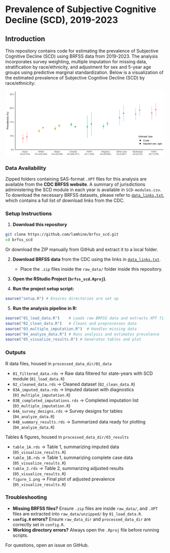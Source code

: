 # Prevalence of Subjective Cognitive Decline (SCD), 2019-2023

## Introduction

This repository contains code for estimating the prevalence of Subjective Cognitive Decline (SCD) using BRFSS data from 2019-2023. The analysis incorporates survey weighting, multiple imputation for missing data, stratification by race/ethnicity, and adjustment for sex and 5-year age groups using predictive marginal standardization.
Below is a visualization of the estimated prevalence of Subjective Cognitive Decline (SCD) by race/ethnicity:

![SCD Prevalence Plot](03_results/figure_1.png)

### **Data Availability**

Zipped folders containing SAS-format `.XPT` files for this analysis are available from the **CDC BRFSS website**. A summary of jurisdictions administering the SCD module in each year is available in `SCD-modules.csv`. To download the necessary BRFSS datasets, please refer to [`data_links.txt`](data_links.txt), which contains a full list of download links from the CDC.

### **Setup Instructions**

1. **Download this repository**
```sh
git clone https://github.com/lamhine/brfss_scd.git
cd brfss_scd
```
Or download the ZIP manually from GitHub and extract it to a local folder.

2. **Download BRFSS data** from the CDC using the links in [`data_links.txt`](data_links.txt).
   - Place the `.zip` files inside the `raw_data/` folder inside this repository.

3. **Open the RStudio Project (`brfss_scd.Rproj`)**.

4. **Run the project setup script:**
```r
source("setup.R") # Ensures directories are set up
```

5. **Run the analysis pipeline in R:**
```r
source("01_load_data.R")    # Loads raw BRFSS data and extracts XPT files
source("02_clean_data.R")   # Cleans and preprocesses data
source("03_multiple_imputation.R")  # Handles missing data
source("04_analyze_data.R") # Runs analysis and estimates prevalence
source("05_visualize_results.R") # Generates tables and plot
```

### **Outputs**
R data files, housed in `processed_data_dir/01_data`
- `01_filtered_data.rds` → Raw data filtered for state-years with SCD module (`01_load_data.R`)
- `02_cleaned_data.rds` → Cleaned dataset (`02_clean_data.R`)
- `03A_imputed_data.rds` → Imputed dataset with diagnostics (`03_multiple_imputation.R`)
- `03B_completed_imputations.rds` → Completed imputation list (`03_multiple_imputation.R`)
- `04A_survey_designs.rds` → Survey designs for tables (`04_analyze_data.R`)
- `04B_summary_results.rds` → Summarized data ready for plotting (`04_analyze_data.R`)

Tables & figures, housed in `processed_data_dir/03_results`
- `table_1A.rds` → Table 1, summarizing imputed data (`05_visualize_results.R`)
- `table_1B.rds` → Table 1, summarizing complete case data (`05_visualize_results.R`)
- `table_2.rds` → Table 2, summarizing adjusted results (`05_visualize_results.R`)
- `figure_1.png` → Final plot of adjusted prevalence (`05_visualize_results.R`)

### **Troubleshooting**
- **Missing BRFSS files?** Ensure `.zip` files are inside `raw_data/`, and `.XPT` files are extracted into `raw_data/unzipped/` by `01_load_data.R`.
- **`config.R` errors?** Ensure `raw_data_dir` and `processed_data_dir` are correctly set in `config.R`.
- **Working directory errors?** Always open the `.Rproj` file before running scripts.

For questions, open an issue on GitHub.
